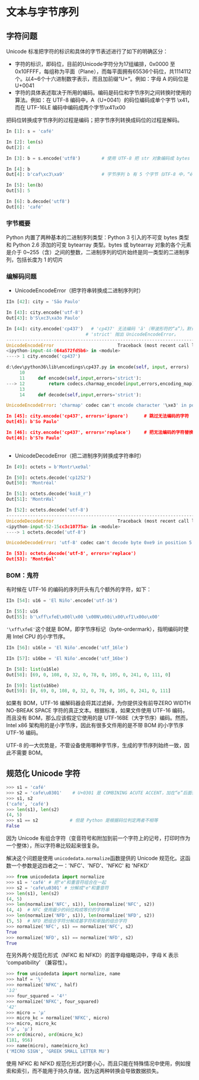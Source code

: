 # 文本与字节序列

## 字符问题

Unicode 标准把字符的标识和具体的字节表述进行了如下的明确区分：

- 字符的标识，即码位，目前的Unicode字符分为17组编排，0x0000 至 0x10FFFF，每组称为平面（Plane），而每平面拥有65536个码位，共1114112个。以4~6个十六进制数字表示，而且加前缀“U+”。例如：字母 A 的码位是 U+0041
- 字符的具体表述取决于所用的编码。编码是码位和字节序列之间转换时使用的算法。例如：在 UTF-8 编码中，A（U+0041）的码位编码成单个字节 \x41，而在 UTF-16LE 编码中编码成两个字节\x41\x00

把码位转换成字节序列的过程是编码；把字节序列转换成码位的过程是解码。

```python
In [1]: s = 'café'

In [2]: len(s)
Out[2]: 4

In [3]: b = s.encode('utf8')		# 使用 UTF-8 把 str 对象编码成 bytes 对象

In [4]: b
Out[4]: b'caf\xc3\xa9'				# 字节序列 b 有 5 个字节（UTF-8 中，“é” 的码位编码成两个字节）

In [5]: len(b)
Out[5]: 5

In [6]: b.decode('utf8')
Out[6]: 'café'
```

### 字节概要

Python 内置了两种基本的二进制序列类型：Python 3 引入的不可变 bytes 类型和 Python 2.6 添加的可变 bytearray 类型。bytes 或 bytearray 对象的各个元素是介于 0~255（含）之间的整数，二进制序列的切片始终是同一类型的二进制序列，包括长度为 1 的切片

### 编解码问题

- UnicodeEncodeError（把字符串转换成二进制序列时）

```python
IIn [42]: city = 'São Paulo'

In [43]: city.encode('utf-8')
Out[43]: b'S\xc3\xa3o Paulo'

In [44]: city.encode('cp437')	# 'cp437' 无法编码 'ã'（带波形符的“a”）。默认的错误处理方式
							  # 'strict' 抛出 UnicodeEncodeError。
---------------------------------------------------------------------------
UnicodeEncodeError                        Traceback (most recent call last)
<ipython-input-44-064a572fd5b6> in <module>
----> 1 city.encode('cp437')

d:\dev\python36\lib\encodings\cp437.py in encode(self, input, errors)
     10
     11     def encode(self,input,errors='strict'):
---> 12         return codecs.charmap_encode(input,errors,encoding_map)
     13
     14     def decode(self,input,errors='strict'):

UnicodeEncodeError: 'charmap' codec can't encode character '\xe3' in position 1: character maps to <undefined>

In [45]: city.encode('cp437', errors='ignore')		# 跳过无法编码的字符
Out[45]: b'So Paulo'

In [46]: city.encode('cp437', errors='replace')		# 把无法编码的字符替换成 '?'
Out[46]: b'S?o Paulo'
    
```

- UnicodeDecodeError（把二进制序列转换成字符串时）

```python
In [49]: octets = b'Montr\xe9al'

In [50]: octets.decode('cp1252')
Out[50]: 'Montréal'

In [51]: octets.decode('koi8_r')
Out[51]: 'MontrИal'

In [52]: octets.decode('utf-8')
---------------------------------------------------------------------------
UnicodeDecodeError                        Traceback (most recent call last)
<ipython-input-52-15cc3c10775a> in <module>
----> 1 octets.decode('utf-8')

UnicodeDecodeError: 'utf-8' codec can't decode byte 0xe9 in position 5: invalid continuation byte

In [53]: octets.decode('utf-8', errors='replace')
Out[53]: 'Montr�al'
```

### BOM：鬼符

有时候在 UTF-16 的编码的序列开头有几个额外的字符，如下：

```python
IIn [54]: u16 = 'El Niño'.encode('utf-16')

In [55]: u16
Out[55]: b'\xff\xfeE\x00l\x00 \x00N\x00i\x00\xf1\x00o\x00'
```

```'\xff\xfeE'```这个就是 BOM，即字节序标记（byte-ordermark），指明编码时使用 Intel CPU 的小字节序。

```python
IIn [56]: u16le = 'El Niño'.encode('utf_16le')

IIn [57]: u16be = 'El Niño'.encode('utf_16be')

In [58]: list(u16le)
Out[58]: [69, 0, 108, 0, 32, 0, 78, 0, 105, 0, 241, 0, 111, 0]

In [59]: list(u16be)
Out[59]: [0, 69, 0, 108, 0, 32, 0, 78, 0, 105, 0, 241, 0, 111]
```

如果有 BOM，UTF-16 编解码器会将其过滤掉，为你提供没有前导ZERO WIDTH NO-BREAK SPACE 字符的真正文本。根据标准，如果文件使用 UTF-16 编码，而且没有 BOM，那么应该假定它使用的是 UTF-16BE（大字节序）编码。然而，Intel x86 架构用的是小字节序，因此有很多文件用的是不带 BOM 的小字节序 UTF-16 编码。

UTF-8 的一大优势是，不管设备使用哪种字节序，生成的字节序列始终一致，因此不需要 BOM。

## 规范化 Unicode 字符

```python
>>> s1 = 'café'
>>> s2 = 'cafe\u0301'    # U+0301 是 COMBINING ACUTE ACCENT，加在“e”后面得							到“é”。在Unicode 标准中，'é' 和 'e\u0301' 这样						 的序列叫“标准等物”（canonical equivalent）
>>> s1, s2
('café', 'café')
>>> len(s1), len(s2)
(4, 5)
>>> s1 == s2			# 但是 Python 是根据码位判定两者不相等
False
```

因为 Unicode 有组合字符（变音符号和附加到前一个字符上的记号，打印时作为一个整体），所以字符串比较起来很复杂。

解决这个问题是使用 ```unicodedata.normalize```函数提供的 Unicode 规范化。这函数一个参数是这四者之一：'NFC'、'NFD'、'NFKC' 和 'NFKD'

```python
>>> from unicodedata import normalize
>>> s1 = 'café' # 把"e"和重音符组合在一起
>>> s2 = 'cafe\u0301' # 分解成"e"和重音符
>>> len(s1), len(s2)
(4, 5)
>>> len(normalize('NFC', s1)), len(normalize('NFC', s2))	
(4, 4)	# NFC 使用最少的码位构成等价的字符串
>>> len(normalize('NFD', s1)), len(normalize('NFD', s2))
(5, 5)	# NFD 把组合字符分解成基字符和单独的组合字符
>>> normalize('NFC', s1) == normalize('NFC', s2)
True
>>> normalize('NFD', s1) == normalize('NFD', s2)
True
```

在另外两个规范化形式（NFKC 和 NFKD）的首字母缩略词中，字母 K 表示 ‘compatibility’ （兼容性）。

```python
>>> from unicodedata import normalize, name
>>> half = '½'
>>> normalize('NFKC', half)
'1⁄2'
>>> four_squared = '4²'
>>> normalize('NFKC', four_squared)
'42'
>>> micro = 'μ'
>>> micro_kc = normalize('NFKC', micro)
>>> micro, micro_kc
('μ', 'μ')
>>> ord(micro), ord(micro_kc)
(181, 956)
>>> name(micro), name(micro_kc)
('MICRO SIGN', 'GREEK SMALL LETTER MU')
```

使用 NFKC 和 NFKD 规范化形式时要小心，而且只能在特殊情况中使用，例如搜索和索引，而不能用于持久存储，因为这两种转换会导致数据损失。

